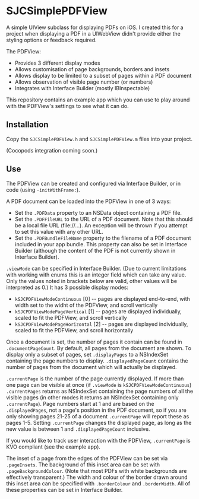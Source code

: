 # SJCSimplePDFView
A simple UIView subclass for displaying PDFs on iOS. I created this for a project when displaying a PDF in a UIWebView didn't provide either the styling options or feedback required.

The PDFView:

* Provides 3 different display modes
* Allows customisation of page backgrounds, borders and insets
* Allows display to be limited to a subset of pages within a PDF document
* Allows observation of visible page number (or numbers)
* Integrates with Interface Builder (mostly IBInspectable)

This repository contains an example app which you can use to play around with the PDFView's settings to see what it can do.

Installation
------------

Copy the `SJCSimplePDFView.h` and `SJCSimplePDFView.m` files into your project.

(Cocopods integration coming soon.)

Use
---

The PDFView can be created and configured via Interface Builder, or in code (using `-initWithFrame:`).

A PDF document can be loaded into the PDFView in one of 3 ways:

* Set the `.PDFData` property to an NSData object containing a PDF file.
* Set the `.PDFFileURL` to the URL of a PDF document. Note that this should be a local file URL (file://...). An exception will be thrown if you attempt to set this value with any other URL.
* Set the `.PDFBundleFileName` property to the filename of a PDF document included in your app bundle. This property can also be set in Interface Builder (although the content of the PDF is not currently shown in Interface Builder).

`.viewMode` can be specified in Interface Builder. (Due to current limitations with working with enums this is an integer field which can take any value. Only the values noted in brackets below are valid, other values will be interpreted as 0.) It has 3 possible display modes:
* `kSJCPDFViewModeContinuous` [0] -- pages are displayed end-to-end, with width set to the widht of the PDFView, and scroll vertically
* `kSJCPDFViewModePageVertical` [1] -- pages are displayed individually, scaled to fit the PDFView, and scroll vertically
* `kSJCPDFViewModePageHorizontal` [2] -- pages are displayed individually, scaled to fit the PDFView, and scroll horizontally

Once a document is set, the number of pages it contain can be found in `.documentPageCount`. By default, all pages from the document are shown. To display only a subset of pages, set `.displayPages` to a NSIndexSet containing the page numbers to display. `.displayedPageCount` contains the number of pages from the document which will actually be displayed.

`.currentPage` is the number of the page currently displayed. If more than one page can be visible at once (if `.viewMode` is `kSJCPDFViewModeContinuous`) `.currentPages` returns as NSIndexSet containing the page numbers of all the visible pages (in other modes it returns an NSIndexSet containing only `.currentPage`). Page numbers start at 1 and are based on the `.displayedPages`, not a page's position in the PDF document, so if you are only showing pages 21-25 of a document `.currentPage` will report these as pages 1-5. Setting `.currentPage` changes the displayed page, as long as the new value is between 1 and `.displayedPageCount` inclusive.

If you would like to track user interaction with the PDFView, `.currentPage` is KVO compliant (see the example app).

The inset of a page from the edges of the PDFView can be set via `.pageInsets`. The background of this inset area can be set with `.pageBackgroundColour`. (Note that most PDFs with white backgrounds are effectively transparent.) The width and colour of the border drawn around this inset area can be specified with `.borderColour` and `.borderWidth`. All of these properties can be set in Interface Builder.

